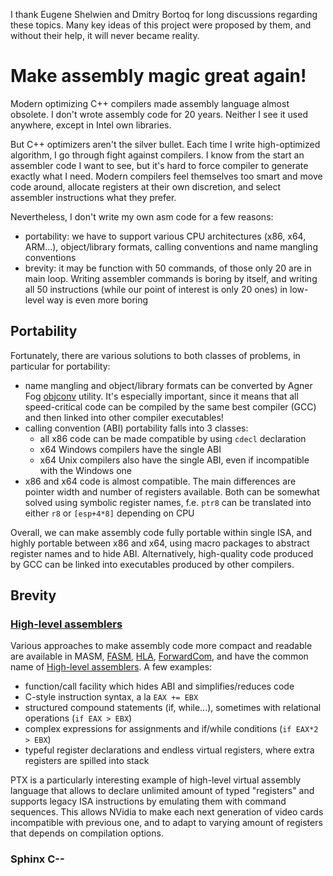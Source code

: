 I thank Eugene Shelwien and Dmitry Bortoq for long discussions regarding these topics. Many key ideas of this project were proposed by them, and without their help, it will never became reality.


# Make assembly magic great again!

Modern optimizing C++ compilers made assembly language almost obsolete. I don't wrote assembly code for 20 years. Neither I see it used anywhere, except in Intel own libraries.

But C++ optimizers aren't the silver bullet. Each time I write high-optimized algorithm, I go through fight against compilers. I know from the start an assembler code I want to see, but it's hard to force compiler to generate exactly what I need. Modern compilers feel themselves too smart and move code around, allocate registers at their own discretion, and select assembler instructions what they prefer.

Nevertheless, I don't write my own asm code for a few reasons:
- portability: we have to support various CPU architectures (x86, x64, ARM...), object/library formats, calling conventions and name mangling conventions
- brevity: it may be function with 50 commands, of those only 20 are in main loop. Writing assembler commands is boring by itself, and writing all 50 instructions (while our point of interest is only 20 ones) in low-level way is even more boring


## Portability

Fortunately, there are various solutions to both classes of problems, in particular for portability:
- name mangling and object/library formats can be converted by Agner Fog [objconv] utility. It's especially important, since it means that all speed-critical code can be compiled by the same best compiler (GCC) and then linked into other compiler executables!
- calling convention (ABI) portability falls into 3 classes:
  - all x86 code can be made compatible by using `cdecl` declaration
  - x64 Windows compilers have the single ABI
  - x64 Unix compilers also have the single ABI, even if incompatible with the Windows one
- x86 and x64 code is almost compatible. The main differences are pointer width and number of registers available. Both can be somewhat solved using symbolic register names, f.e. `ptr8` can be translated into either `r8` or `[esp+4*8]` depending on CPU

Overall, we can make assembly code fully portable within single ISA, and highly portable between x86 and x64, using macro packages to abstract register names and to hide ABI. Alternatively, high-quality code produced by GCC can be linked into executables produced by other compilers.


## Brevity

### [High-level assemblers]

Various approaches to make assembly code more compact and readable are available in MASM, [FASM], [HLA], [ForwardCom], and have the common name of [High-level assemblers]. A few examples:
- function/call facility which hides ABI and simplifies/reduces code
- C-style instruction syntax, a la `EAX += EBX`
- structured compound statements (if, while...), sometimes with relational operations (`if EAX > EBX`)
- complex expressions for assignments and if/while conditions (`if EAX*2 > EBX`)
- typeful register declarations and endless virtual registers, where extra registers are spilled into stack

PTX is a particularly interesting example of high-level virtual assembly language that allows to declare unlimited amount of typed "registers" and supports legacy ISA instructions by emulating them with command sequences. This allows NVidia to make each next generation of video cards incompatible with previous one, and to adapt to varying amount of registers that depends on compilation options.


### Sphinx C--




















[objconv]: http://www.agner.org/optimize/#objconv
[FASM]: https://en.wikipedia.org/wiki/FASM
[HLA]: https://en.wikipedia.org/wiki/High_Level_Assembly
[ForwardCom]: https://github.com/ForwardCom/code-examples
[High-level assemblers]: https://en.wikipedia.org/wiki/High-level_assembler

